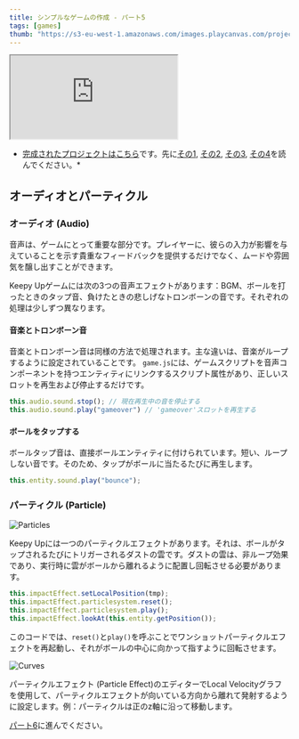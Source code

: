 ```yaml
---
title: シンプルなゲームの作成 - パート5
tags: [games]
thumb: "https://s3-eu-west-1.amazonaws.com/images.playcanvas.com/projects/12/406050/LIJTDO-image-75.jpg"
---
```


<div className="iframe-container">
    <iframe loading="lazy" src="https://playcanv.as/p/KH37bnOk/?overlay=false" title="Making a Simple Game - Part 5"></iframe>
</div>

* [完成されたプロジェクトはこちら][9]です。先に[その1][1], [その2][2], [その3][3], [その4][4]を読んでください。*

## オーディオとパーティクル

### オーディオ (Audio)

音声は、ゲームにとって重要な部分です。プレイヤーに、彼らの入力が影響を与えていることを示す貴重なフィードバックを提供するだけでなく、ムードや雰囲気を醸し出すことができます。

Keepy Upゲームには次の3つの音声エフェクトがあります：BGM、ボールを打ったときのタップ音、負けたときの悲しげなトロンボーンの音です。それぞれの処理は少しずつ異なります。

#### 音楽とトロンボーン音

音楽とトロンボーン音は同様の方法で処理されます。主な違いは、音楽がループするように設定されていることです。 `game.js`には、ゲームスクリプトを音声コンポーネントを持つエンティティにリンクするスクリプト属性があり、正しいスロットを再生および停止するだけです。

```javascript
this.audio.sound.stop(); // 現在再生中の音を停止する
this.audio.sound.play("gameover") // 'gameover'スロットを再生する
```

#### ボールをタップする

ボールタップ音は、直接ボールエンティティに付けられています。短い、ループしない音です。そのため、タップがボールに当たるたびに再生します。

```javascript
this.entity.sound.play("bounce");
```

### パーティクル (Particle)

![Particles](/img/tutorials/beginner/keepyup-part-five/particle-bounce.gif)

Keepy Upには一つのパーティクルエフェクトがあります。それは、ボールがタップされるたびにトリガーされるダストの雲です。ダストの雲は、非ループ効果であり、実行時に雲がボールから離れるように配置し回転させる必要があります。

```javascript
this.impactEffect.setLocalPosition(tmp);
this.impactEffect.particlesystem.reset();
this.impactEffect.particlesystem.play();
this.impactEffect.lookAt(this.entity.getPosition());
```

このコードでは、`reset()`と`play()`を呼ぶことでワンショットパーティクルエフェクトを再起動し、それがボールの中心に向かって指すように回転させます。

![Curves](/img/tutorials/beginner/keepyup-part-five/particle-velocity-curves.jpg)

パーティクルエフェクト (Particle Effect)のエディターでLocal Velocityグラフを使用して、パーティクルエフェクトが向いている方向から離れて発射するように設定します。例：パーティクルは正のz軸に沿って移動します。

[パート6][6]に進んでください。

[1]: /tutorials/keepyup-part-one/
[2]: /tutorials/keepyup-part-two/
[3]: /tutorials/keepyup-part-three/
[4]: /tutorials/keepyup-part-four/
[6]: /tutorials/keepyup-part-six/
[9]: https://playcanvas.com/project/406050
